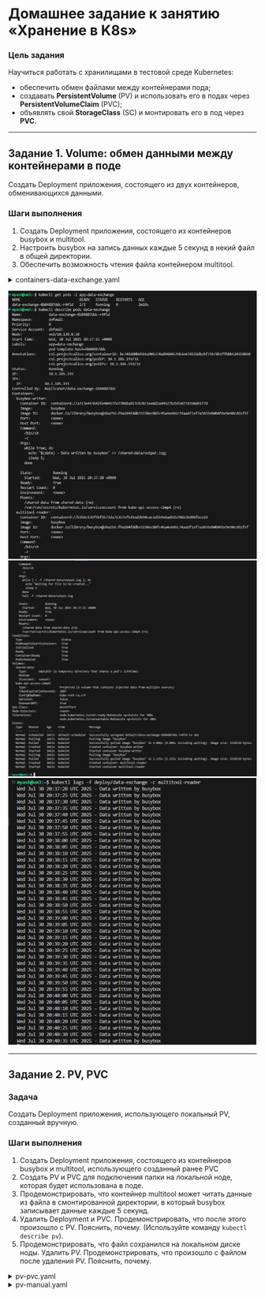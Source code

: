 # Домашнее задание к занятию «Хранение в K8s»


### Цель задания

Научиться работать с хранилищами в тестовой среде Kubernetes:
- обеспечить обмен файлами между контейнерами пода;
- создавать **PersistentVolume** (PV) и использовать его в подах через **PersistentVolumeClaim** (PVC);
- объявлять свой **StorageClass** (SC) и монтировать его в под через **PVC**.

------

## Задание 1. Volume: обмен данными между контейнерами в поде

Создать Deployment приложения, состоящего из двух контейнеров, обменивающихся данными.

### Шаги выполнения
1. Создать Deployment приложения, состоящего из контейнеров busybox и multitool.
2. Настроить busybox на запись данных каждые 5 секунд в некий файл в общей директории.
3. Обеспечить возможность чтения файла контейнером multitool.


<details>
  <summary>containers-data-exchange.yaml</summary>
  
```
apiVersion: apps/v1
kind: Deployment
metadata:
  name: data-exchange
spec:
  replicas: 1 
  selector:
    matchLabels:
      app: data-exchange 
  template:
    metadata:
      labels:
        app: data-exchange
    spec:
      containers:
      - name: busybox-writer
        image: busybox
        command: ["/bin/sh", "-c"]
        args: 
          - |
            while true; do
              echo "$(date) - Data written by busybox" >> /shared-data/output.log;
              sleep 5;
            done
        volumeMounts:
        - name: shared-data
          mountPath: /shared-data

      - name: multitool-reader
        image: busybox
        command: ["/bin/sh", "-c"]
        args:
          - |
            while [ ! -f /shared-data/output.log ]; do
              echo "Waiting for file to be created..."
              sleep 2
            done
            tail -f /shared-data/output.log
        volumeMounts:
        - name: shared-data
          mountPath: /shared-data

      volumes:
      - name: shared-data
        emptyDir: {} 
```
</details>


![01](https://github.com/Myash-New/Kubernetes/blob/main/05/01.jpg)
![02](https://github.com/Myash-New/Kubernetes/blob/main/05/02.jpg)
![03](https://github.com/Myash-New/Kubernetes/blob/main/05/03.jpg)

------

## Задание 2. PV, PVC
### Задача
Создать Deployment приложения, использующего локальный PV, созданный вручную.

### Шаги выполнения
1. Создать Deployment приложения, состоящего из контейнеров busybox и multitool, использующего созданный ранее PVC
2. Создать PV и PVC для подключения папки на локальной ноде, которая будет использована в поде.
3. Продемонстрировать, что контейнер multitool может читать данные из файла в смонтированной директории, в который busybox записывает данные каждые 5 секунд. 
4. Удалить Deployment и PVC. Продемонстрировать, что после этого произошло с PV. Пояснить, почему. (Используйте команду `kubectl describe pv`).
5. Продемонстрировать, что файл сохранился на локальном диске ноды. Удалить PV.  Продемонстрировать, что произошло с файлом после удаления PV. Пояснить, почему.

<details>
  <summary>pv-pvc.yaml</summary>
  
---
apiVersion: v1
kind: PersistentVolume
metadata:
  name: local-pv
spec:
  capacity:
    storage: 1Gi
  volumeMode: Filesystem
  accessModes:
    - ReadWriteOnce
  persistentVolumeReclaimPolicy: Retain
  hostPath:
    path: /mnt/data
---
apiVersion: v1
kind: PersistentVolumeClaim
metadata:
  name: data-pvc
spec:
  volumeName: local-pv
  volumeMode: Filesystem
  accessModes:
    - ReadWriteOnce
  resources:
    requests:
      storage: 1Gi
---
apiVersion: apps/v1
kind: Deployment
metadata:
  name: data-exchange-pvc
spec:
  replicas: 1
  selector:
    matchLabels:
      app: data-exchange-pvc
  template:
    metadata:
      labels:
        app: data-exchange-pvc
    spec:
      containers:
      - name: busybox-writer
        image: busybox
        command: ["/bin/sh", "-c"]
        args:
          - |
            while true; do
              echo "$(date) - Data written by busybox" >> /shared-data/output.log;
              sleep 5;
            done
        volumeMounts:
        - name: shared-storage
          mountPath: /shared-data

      - name: multitool-reader
        image: gcr.io/google-containers/busybox:1.27
        command: ["/bin/sh", "-c"]
        args:
          - |
            while [ ! -f /shared-data/output.log ]; do
              echo "Waiting for output.log..."
              sleep 2
            done
            tail -f /shared-data/output.log
        volumeMounts:
        - name: shared-storage
          mountPath: /shared-data

      volumes:
      - name: shared-storage
        persistentVolumeClaim:
          claimName: data-pvc
 ```

</details>

![04](https://github.com/Myash-New/Kubernetes/blob/main/05/04.jpg)
Результат:

Status: Released (а не Available)

Reclaim Policy: Retain — значит, PV не удаляется автоматически (политика Retain требует ручного удаления)

Поле Claim становится пустым, но данные на диске остаются:

![05](https://github.com/Myash-New/Kubernetes/blob/main/05/05.jpg)

------

## Задание 3. StorageClass
### Задача
Создать Deployment приложения, использующего PVC, созданный на основе StorageClass.

### Шаги выполнения

1. Создать Deployment приложения, состоящего из контейнеров busybox и multitool, использующего созданный ранее PVC.
2. Создать SC и PVC для подключения папки на локальной ноде, которая будет использована в поде.
3. Продемонстрировать, что контейнер multitool может читать данные из файла в смонтированной директории, в который busybox записывает данные каждые 5 секунд.

<details>
  <summary>sc.yaml</summary>
  
---
apiVersion: storage.k8s.io/v1
kind: StorageClass
metadata:
  name: local-sc
provisioner: kubernetes.io/no-provisioner
volumeBindingMode: WaitForFirstConsumer
---
apiVersion: v1
kind: PersistentVolumeClaim
metadata:
  name: data-pvc-sc
spec:
  volumeMode: Filesystem
  accessModes:
    - ReadWriteOnce
  resources:
    requests:
      storage: 1Gi
  storageClassName: local-sc
---
apiVersion: apps/v1
kind: Deployment
metadata:
  name: data-exchange-sc
spec:
  replicas: 1
  selector:
    matchLabels:
      app: data-exchange-sc
  template:
    metadata:
      labels:
        app: data-exchange-sc
    spec:
      containers:
      - name: busybox-writer
        image: busybox
        command: ["/bin/sh", "-c"]
        args:
          - |
            while true; do
              echo "$(date) - Data written by busybox" >> /shared-data/output.log;
              sleep 5;
            done
        volumeMounts:
        - name: shared-storage
          mountPath: /shared-data

      - name: multitool-reader
        image: gcr.io/google-containers/busybox:1.27
        command: ["/bin/sh", "-c"]
        args:
          - |
            while [ ! -f /shared-data/output.log ]; do
              echo "Waiting for output.log..."
              sleep 2
            done
            tail -f /shared-data/output.log
        volumeMounts:
        - name: shared-storage
          mountPath: /shared-data

      volumes:
      - name: shared-storage
        persistentVolumeClaim:
          claimName: data-pvc-sc
```

</details>       

<details>
  <summary>pv-manual.yaml</summary>
  
---
apiVersion: v1
kind: PersistentVolume
metadata:
  name: local-pv-sc
spec:
  capacity:
    storage: 1Gi
  volumeMode: Filesystem
  accessModes:
    - ReadWriteOnce
  persistentVolumeReclaimPolicy: Delete
  storageClassName: local-sc
  hostPath:
    path: /mnt/data-sc
  nodeAffinity:
    required:
      nodeSelectorTerms:
      - matchExpressions:
        - key: kubernetes.io/hostname
          operator: In
          values:
          - vm2
```

</details> 


![06](https://github.com/Myash-New/Kubernetes/blob/main/05/06.jpg)
